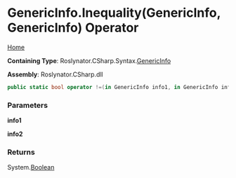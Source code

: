 <a name="_top"></a>

# GenericInfo\.Inequality\(GenericInfo, GenericInfo\) Operator

[Home](../../../../../README.md#_top)

**Containing Type**: Roslynator\.CSharp\.Syntax\.[GenericInfo](../README.md#_top)

**Assembly**: Roslynator\.CSharp\.dll

```csharp
public static bool operator !=(in GenericInfo info1, in GenericInfo info2)
```

### Parameters

**info1**

**info2**

### Returns

System\.[Boolean](https://docs.microsoft.com/en-us/dotnet/api/system.boolean)

